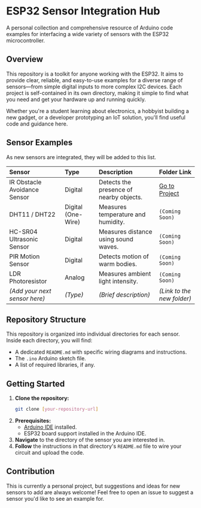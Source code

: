 # ESP32 Sensor Integration Hub

A personal collection and comprehensive resource of Arduino code examples for interfacing a wide variety of sensors with the ESP32 microcontroller.

## Overview

This repository is a toolkit for anyone working with the ESP32. It aims to provide clear, reliable, and easy-to-use examples for a diverse range of sensors—from simple digital inputs to more complex I2C devices. Each project is self-contained in its own directory, making it simple to find what you need and get your hardware up and running quickly.

Whether you're a student learning about electronics, a hobbyist building a new gadget, or a developer prototyping an IoT solution, you'll find useful code and guidance here.

## Sensor Examples

As new sensors are integrated, they will be added to this list.

| Sensor                       | Type              | Description                               | Folder Link                                       |
| :--------------------------- | :---------------- | :---------------------------------------- | :------------------------------------------------ |
| IR Obstacle Avoidance Sensor | Digital           | Detects the presence of nearby objects.   | [Go to Project](./01-IR-Obstacle-Sensor/)         |
| DHT11 / DHT22                | Digital (One-Wire) | Measures temperature and humidity.        | `(Coming Soon)`                                   |
| HC-SR04 Ultrasonic Sensor    | Digital           | Measures distance using sound waves.      | `(Coming Soon)`                                   |
| PIR Motion Sensor            | Digital           | Detects motion of warm bodies.            | `(Coming Soon)`                                   |
| LDR Photoresistor            | Analog            | Measures ambient light intensity.         | `(Coming Soon)`                                   |
| _(Add your next sensor here)_ | _(Type)_          | _(Brief description)_                     | _(Link to the new folder)_                         |

## Repository Structure

This repository is organized into individual directories for each sensor. Inside each directory, you will find:
- A dedicated `README.md` with specific wiring diagrams and instructions.
- The `.ino` Arduino sketch file.
- A list of required libraries, if any.

## Getting Started

1.  **Clone the repository:**
    ```bash
    git clone [your-repository-url]
    ```
2.  **Prerequisites:**
    -   [Arduino IDE](https://www.arduino.cc/en/software) installed.
    -   ESP32 board support installed in the Arduino IDE.
3.  **Navigate** to the directory of the sensor you are interested in.
4.  **Follow** the instructions in that directory's `README.md` file to wire your circuit and upload the code.

## Contribution

This is currently a personal project, but suggestions and ideas for new sensors to add are always welcome! Feel free to open an issue to suggest a sensor you'd like to see an example for.
